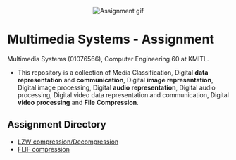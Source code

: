 <p align="center">
 <img src="https://media.giphy.com/media/GecUnSleXiHKCq7pcF/giphy.gif" alt="Assignment gif"/>
</p> 

# Multimedia Systems - Assignment
Multimedia Systems (01076566), Computer Engineering 60 at KMITL.

- This repository is a collection of Media Classification, Digital **data** **representation** and **communication**, Digital **image** **representation**, Digital image processing, Digital **audio** **representation**, Digital audio processing, Digital video data representation and communication, Digital **video** **processing** and **File** **Compression**.
  
## Assignment Directory 
- [LZW compression/Decompression](src)
- [FLIF compression](src)

